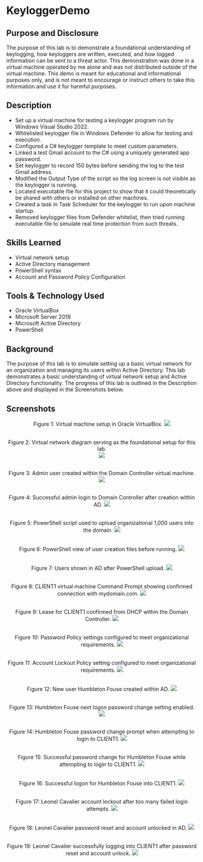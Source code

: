 # KeyloggerDemo

## Purpose and Disclosure
The purpose of this lab is to demonstrate a foundational understanding of keylogging, how keyloggers are written, executed, and how logged information can be sent to a threat actor. This demonstration was done in a virtual machine operated by me alone and was not distributed outside of the virtual machine. This demo is meant for educational and informational purposes only, and is not meant to encourage or instruct others to take this information and use it for harmful purposes.

## Description
- 	Set up a virtual machine for testing a keylogger program run by Windows Visual Studio 2022.
- Whitelisted keylogger file in Windows Defender to allow for testing and execution.
- Configured a C# keylogger template to meet custom parameters.
-	Linked a test Gmail account to the C# using a uniquely generated app password.
-	Set keylogger to record 150 bytes before sending the log to the test Gmail address.
-	Modified the Output Type of the script so the log screen is not visible as the keylogger is running.
-	Located executable file for this project to show that it could theoretically be shared with others or installed on other machines.
-	Created a task in Task Scheduler for the keylogger to run upon machine startup.
-	Removed keylogger files from Defender whitelist, then tried running executable file to simulate real time protection from such threats.



## Skills Learned
- Virtual network setup
- Active Directory management
- PowerShell syntax
- Account and Password Policy Configuration


## Tools & Technology Used
- Oracle VirtualBox
- Microsoft Server 2019
- Microsoft Active Directory
- PowerShell

##  Background
The purpose of this lab is to simulate setting up a basic virtual network for an organization and managing its users within Active Directory. This lab demonstrates a basic understanding of virtual network setup and Active Directory functionality. The progress of this lab is outlined in the Description above and displayed in the Screenshots below.
  
## Screenshots

<p align="center">
Figure 1: Virtual machine setup in Oracle VirtualBox.
<img src="https://github.com/bryanotoole/Project-Pictures/blob/main/AD%2025.%20Virtual%20Machines%20Used.PNG"/> <br />
<br />
<p align="center">
Figure 2: Virtual network diagram serving as the foundational setup for this lab. <br/>
<img src="https://github.com/bryanotoole/Project-Pictures/blob/main/AD%20Network%20Diagram.PNG"/> <br />
<br />
<p align="center">
Figure 3: Admin user created within the Domain Controller virtual machine.
<img src="https://github.com/bryanotoole/Project-Pictures/blob/main/AD%202.%20Admin%20User%20Created%20Within%20Domain%20Controller%20Virtual%20Machine.PNG"/> <br />
<br />
<p align="center">
Figure 4: Successful admin login to Domain Controller after creation within AD.
<img src="https://github.com/bryanotoole/Project-Pictures/blob/main/AD%201.%20Admin%20User%20Domain%20Controller%20Login%20Screen.PNG"/> <br />
<br />
<p align="center">
Figure 5: PowerShell script used to upload organizational 1,000 users into the domain.
<img src="https://github.com/bryanotoole/Project-Pictures/blob/main/AD%204.%20PowerShell%20Script%20to%20Create%201000%20Users.PNG"/> <br />
<br />
<p align="center">
Figure 6: PowerShell view of user creation files before running.
<img src="https://github.com/bryanotoole/Project-Pictures/blob/main/AD%205.%20PowerShell%20View%20of%20User%20Creation%20Files%20Before%20Running.PNG"/> <br />
<br />
<p align="center">
Figure 7: Users shown in AD after PowerShell upload.
<img src="https://github.com/bryanotoole/Project-Pictures/blob/main/AD%206.%20Users%20Shown%20In%20AD%20After%20PowerShell%20Upload.PNG"/> <br />
<br />
<p align="center">
Figure 8: CLIENT1 virtual machine Command Prompt showing confirmed connection with mydomain.com.
<img src="https://github.com/bryanotoole/Project-Pictures/blob/main/AD%207.%20CLIENT1%20Host%20VM%20IPConig%20Setup.PNG"/> <br />
<br />
<p align="center">
Figure 9: Lease for CLIENT1 confirmed from DHCP within the Domain Controller.
<img src="https://github.com/bryanotoole/Project-Pictures/blob/main/AD%208.%20Lease%20For%20CLIENT1%20User%20From%20DHCP%20View%20In%20Domain%20Controller.PNG"/> <br />
<br />
<p align="center">
Figure 10: Password Policy settings configured to meet organizational requirements.
<img src="https://github.com/bryanotoole/Project-Pictures/blob/main/AD%2021.%20Changed%20Default%20Password%20Policies.PNG"/> <br />
<br />
<p align="center">
Figure 11: Account Lockout Policy setting configured to meet organizational requirements.
<img src="https://github.com/bryanotoole/Project-Pictures/blob/main/AD%2020.%20Configured%20Account%20Lockout%20Attempts.PNG"/> <br />
<br />
<p align="center">
Figure 12: New user Humbleton Fouse created within AD.
<img src="https://github.com/bryanotoole/Project-Pictures/blob/main/AD%2011.%20New%20User%20Humbleton%20Fouse.PNG"/> <br />
<br />
<p align="center">
Figure 13: Humbleton Fouse next logon password change setting enabled.
<img src="https://github.com/bryanotoole/Project-Pictures/blob/main/AD%2012.%20Humbleton%20Fouse%20Next%20Logon%20Password%20Change%20Setting%20Enabled.PNG"/> <br />
<br />
<p align="center">
Figure 14: Humbleton Fouse password change prompt when attempting to login to CLIENT1.
<img src="https://github.com/bryanotoole/Project-Pictures/blob/main/AD%2014.%20Humbleton%20Fouse%20Password%20Change%20Prompt.PNG"/> <br />
<br />
<p align="center">
Figure 15: Successful password change for Humbleton Fouse while attempting to login to CLIENT1.
<img src="https://github.com/bryanotoole/Project-Pictures/blob/main/AD%2015.%20Successful%20Password%20Change%20For%20Humbleton%20Fouse.PNG"/> <br />
<br />
<p align="center">
Figure 16: Successful logon for Humbleton Fouse into CLIENT1.
<img src="https://github.com/bryanotoole/Project-Pictures/blob/main/AD%2016.%20Humbleton%20Fouse%20Successful%20Signon%20After%20Password%20Change.PNG"/> <br />
<br />
<p align="center">
Figure 17: Leonel Cavalier account lockout after too many failed login attempts.
<img src="https://github.com/bryanotoole/Project-Pictures/blob/main/AD%2022.%20Leonel%20Cavalier%20Account%20Lockout.PNG"/> <br />
<br />
<p align="center">
Figure 18: Leonel Cavalier password reset and account unlocked in AD.
<img src="https://github.com/bryanotoole/Project-Pictures/blob/main/AD%2023.%20Leonel%20Cavalier%20Password%20Reset%20%26%20Account%20Unlocked%20AD%20Settings.PNG"/> <br />
<br />
<p align="center">
Figure 19: Leonel Cavalier successfully logging into CLIENT1 after password reset and account unlock.
<img src="https://github.com/bryanotoole/Project-Pictures/blob/main/AD%2024.%20Leonel%20Cavalier%20Successful%20Logon%20After%20Account%20Unlock.PNG"/> <br />
<br />
